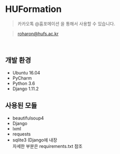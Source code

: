 # HUFormation
> 카카오톡 @훕포메이션 을 통해서 사용할 수 있습니다.

> roharon@hufs.ac.kr

<html>
<p>

<br>
  <h2>개발 환경</h2>
    <ul>
    <li>Ubuntu 16.04</li>
    <li>PyCharm</li>
    <li>Python 3.6</li>
    <li>Django 1.11.2</li>
    </ul>
    
</p>
<p>
<h2>사용된 모듈</h2>
<ul>
<li>beautifulsoup4</li>
<li>Django</li>
<li>lxml</li>
<li>requests</li>
<li>sqlite3 (Django에 내장</li>
자세한 부분은 requirements.txt 참조
</ul>
</p>
    
    
    
    
</html>
